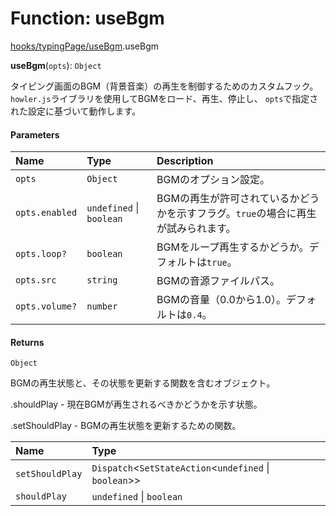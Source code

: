 # Function: useBgm

[hooks/typingPage/useBgm](../modules/hooks_typingPage_useBgm.md).useBgm

**useBgm**(`opts`): `Object`

タイピング画面のBGM（背景音楽）の再生を制御するためのカスタムフック。
`howler.js`ライブラリを使用してBGMをロード、再生、停止し、
`opts`で指定された設定に基づいて動作します。

#### Parameters

| Name | Type | Description |
| :------ | :------ | :------ |
| `opts` | `Object` | BGMのオプション設定。 |
| `opts.enabled` | `undefined` \| `boolean` | BGMの再生が許可されているかどうかを示すフラグ。`true`の場合に再生が試みられます。 |
| `opts.loop?` | `boolean` | BGMをループ再生するかどうか。デフォルトは`true`。 |
| `opts.src` | `string` | BGMの音源ファイルパス。 |
| `opts.volume?` | `number` | BGMの音量（0.0から1.0）。デフォルトは`0.4`。 |

#### Returns

`Object`

BGMの再生状態と、その状態を更新する関数を含むオブジェクト。

.shouldPlay - 現在BGMが再生されるべきかどうかを示す状態。

.setShouldPlay - BGMの再生状態を更新するための関数。

| Name | Type |
| :------ | :------ |
| `setShouldPlay` | `Dispatch`\<`SetStateAction`\<`undefined` \| `boolean`\>\> |
| `shouldPlay` | `undefined` \| `boolean` |
